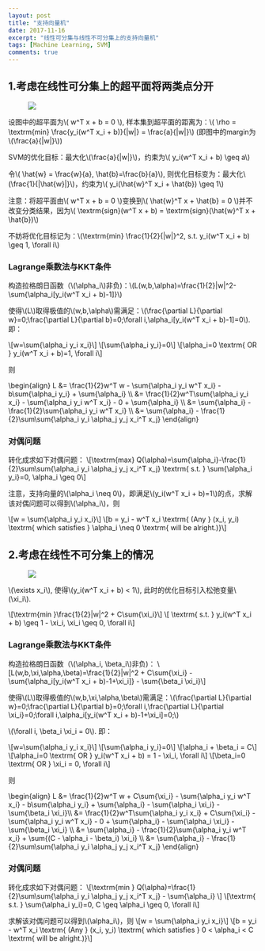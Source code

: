 ```yaml
---
layout: post
title: "支持向量机"
date: 2017-11-16
excerpt: "线性可分集与线性不可分集上的支持向量机"
tags: [Machine Learning, SVM]
comments: true
---
```


## 1.考虑在线性可分集上的超平面将两类点分开

<figure >
    <img src="{{ site.url }}/posts/SVM/margin.png">
</figure>

设图中的超平面为\\( w^T x + b = 0 \\), 样本集到超平面的距离为：\\( \rho = \textrm{min} \frac{y_i(w^T x_i + b)}{\|w\|} = \frac{a}{\|w\|}\\) (即图中的margin为\\(\frac{a}{\|w\|}\\))

SVM的优化目标：最大化\\(\frac{a}{\|w\|}\\)，约束为\\( y_i(w^T x_i + b) \geq a\\)

令\\( \hat{w} = \frac{w}{a}, \hat{b}=\frac{b}{a}\\), 则优化目标变为：最大化\\(\frac{1}{\|\hat{w}\|}\\)，约束为\\( y_i(\hat{w}^T x_i + \hat{b}) \geq 1\\)

注意：将超平面由\\( w^T x + b = 0 \\)变换到\\( \hat{w}^T x + \hat{b} = 0 \\)并不改变分类结果，因为\\( \textrm{sign}(w^T x + b) =  \textrm{sign}(\hat{w}^T x + \hat{b})\\)

不妨将优化目标记为：\\(\textrm{min} \frac{1}{2}{\|w\|}^2, s.t. y_i(w^T x_i + b) \geq 1, \forall i\\)

### Lagrange乘数法与KKT条件

构造拉格朗日函数（\\(\alpha_i\\)非负)：\\(L(w,b,\alpha)=\frac{1}{2}\|w\|^2-\sum{\alpha_i[y_i(w^T x_i + b)-1]}\\)

使得\\(L\\)取得极值的\\(w,b,\alpha\\)需满足：\\(\frac{\partial L}{\partial w}=0;\frac{\partial L}{\partial b}=0;\forall i,\alpha_i[y_i(w^T x_i + b)-1]=0\\). 即：

\\[w=\sum{\alpha_i y_i x_i}\\]
\\[\sum{\alpha_i y_i}=0\\]
\\[\alpha_i=0 \textrm{ OR } y_i(w^T x_i + b)=1, \forall i\\]

则 

<div>
\begin{align}
L &= \frac{1}{2}w^T w - \sum{\alpha_i y_i w^T x_i} - b\sum{\alpha_i y_i} + \sum{\alpha_i} \\ 
&= \frac{1}{2}w^T\sum{\alpha_i y_i x_i} - \sum{\alpha_i y_i w^T x_i} - 0 + \sum{\alpha_i} \\ 
&= \sum{\alpha_i} - \frac{1}{2}\sum{\alpha_i y_i w^T x_i} \\ 
&= \sum{\alpha_i} - \frac{1}{2}\sum\sum{\alpha_i y_i \alpha_j y_j x_i^T x_j}
\end{align}
</div>

### 对偶问题

转化成求如下对偶问题：
\\[\textrm{max} Q(\alpha)=\sum{\alpha_i}-\frac{1}{2}\sum\sum{\alpha_i y_i \alpha_j y_j x_i^T x_j} \textrm{  s.t. } \sum{\alpha_i y_i}=0, \alpha_i \geq 0\\]

注意，支持向量的\\(\alpha_i \neq 0\\)，即满足\\(y_i(w^T x_i + b)=1\\)的点，求解该对偶问题可以得到\\(\alpha_i\\)，则

\\[w = \sum{\alpha_i y_i x_i}\\]
\\[b = y_i - w^T x_i \textrm{ (Any } (x_i, y_i) \textrm{ which satisfies } \alpha_i \neq 0 \textrm{ will be alright.)}\\]

## 2.考虑在线性不可分集上的情况

<figure >
    <img src="{{ site.url }}/posts/SVM/margin-non-separable.png">
</figure>

\\(\exists x_i\\), 使得\\(y_i(w^T x_i + b) < 1\\), 此时的优化目标引入松弛变量\\(\xi_i\\).

\\[\textrm{min }\frac{1}{2}\|w\|^2 + C\sum{\xi_i}\\]
\\[ \textrm{ s.t. } y_i(w^T x_i + b) \geq 1 - \xi_i, \xi_i \geq 0, \forall i\\]

### Lagrange乘数法与KKT条件

构造拉格朗日函数（\\(\alpha_i, \beta_i\\)非负)：
\\[L(w,b,\xi,\alpha,\beta)=\frac{1}{2}\|w\|^2 + C\sum{\xi_i} - \sum{\alpha_i[y_i(w^T x_i + b)-1+\xi_i]} - \sum{\beta_i \xi_i}\\]

使得\\(L\\)取得极值的\\(w,b,\xi,\alpha,\beta\\)需满足：\\(\frac{\partial L}{\partial w}=0;\frac{\partial L}{\partial b}=0;\forall i,\frac{\partial L}{\partial \xi_i}=0;\forall i,\alpha_i[y_i(w^T x_i + b)-1+\xi_i]=0;\\)

\\(\forall i, \beta_i \xi_i = 0\\). 即：

\\[w=\sum{\alpha_i y_i x_i}\\]
\\[\sum{\alpha_i y_i}=0\\]
\\[\alpha_i + \beta_i = C\\]
\\[\alpha_i=0 \textrm{ OR } y_i(w^T x_i + b) = 1 - \xi_i, \forall i\\]
\\[\beta_i=0 \textrm{ OR } \xi_i = 0, \forall i\\]

则 

<div>
\begin{align}
L &= \frac{1}{2}w^T w + C\sum{\xi_i} - \sum{\alpha_i y_i w^T x_i} - b\sum{\alpha_i y_i} + \sum{\alpha_i} - \sum{\alpha_i \xi_i} - \sum{\beta_i \xi_i}\\ 
&= \frac{1}{2}w^T\sum{\alpha_i y_i x_i} + C\sum{\xi_i} - \sum{\alpha_i y_i w^T x_i} - 0 + \sum{\alpha_i} - \sum{\alpha_i \xi_i} - \sum{\beta_i \xi_i} \\ 
&= \sum{\alpha_i} - \frac{1}{2}\sum{\alpha_i y_i w^T x_i} + \sum{(C - \alpha_i - \beta_i) \xi_i} \\ 
&= \sum{\alpha_i} - \frac{1}{2}\sum\sum{\alpha_i y_i \alpha_j y_j x_i^T x_j}
\end{align}
</div>

### 对偶问题

转化成求如下对偶问题：
\\[\textrm{min } Q(\alpha)=\frac{1}{2}\sum\sum{\alpha_i y_i \alpha_j y_j x_i^T x_j} - \sum{\alpha_i} \\]
\\[\textrm{  s.t. } \sum{\alpha_i y_i}=0, C \geq \alpha_i \geq 0, \forall i\\]

求解该对偶问题可以得到\\(\alpha_i\\)，则
\\[w = \sum{\alpha_i y_i x_i}\\]
\\[b = y_i - w^T x_i \textrm{ (Any } (x_i, y_i) \textrm{ which satisfies } 0 < \alpha_i < C \textrm{ will be alright.)}\\]
